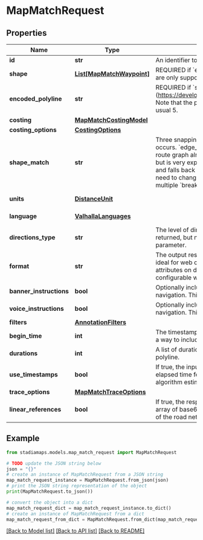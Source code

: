 # MapMatchRequest


## Properties

Name | Type | Description | Notes
------------ | ------------- | ------------- | -------------
**id** | **str** | An identifier to disambiguate requests (echoed by the server). | [optional] 
**shape** | [**List[MapMatchWaypoint]**](MapMatchWaypoint.md) | REQUIRED if &#x60;encoded_polyline&#x60; is not present. Note that &#x60;break&#x60; type locations are only supported when &#x60;shape_match&#x60; is set to &#x60;map_match&#x60;. | [optional] 
**encoded_polyline** | **str** | REQUIRED if &#x60;shape&#x60; is not present. An encoded polyline (https://developers.google.com/maps/documentation/utilities/polylinealgorithm). Note that the polyline must be encoded with 6 digits of precision rather than the usual 5. | [optional] 
**costing** | [**MapMatchCostingModel**](MapMatchCostingModel.md) |  | 
**costing_options** | [**CostingOptions**](CostingOptions.md) |  | [optional] 
**shape_match** | **str** | Three snapping modes provide some control over how the map matching occurs. &#x60;edge_walk&#x60; is fast, but requires extremely precise data that matches the route graph almost perfectly. &#x60;map_snap&#x60; can handle significantly noisier data, but is very expensive. &#x60;walk_or_snap&#x60;, the default, tries to use edge walking first and falls back to map matching if edge walking fails. In general, you should not need to change this parameter unless you want to trace a multi-leg route with multiple &#x60;break&#x60; locations in the &#x60;shape&#x60;. | [optional] 
**units** | [**DistanceUnit**](DistanceUnit.md) |  | [optional] [default to DistanceUnit.KM]
**language** | [**ValhallaLanguages**](ValhallaLanguages.md) |  | [optional] [default to ValhallaLanguages.EN_MINUS_US]
**directions_type** | **str** | The level of directional narrative to include. Locations and times will always be returned, but narrative generation verbosity can be controlled with this parameter. | [optional] [default to 'instructions']
**format** | **str** | The output response format. The default JSON format is extremely compact and ideal for web or data-constrained use cases where you want to fetch additional attributes on demand in small chunks. The OSRM format is much richer and is configurable with significantly more info for turn-by-turn navigation use cases. | [optional] 
**banner_instructions** | **bool** | Optionally includes helpful banners with timing information for turn-by-turn navigation. This is only available in the OSRM format. | [optional] 
**voice_instructions** | **bool** | Optionally includes voice instructions with timing information for turn-by-turn navigation. This is only available in the OSRM format. | [optional] 
**filters** | [**AnnotationFilters**](AnnotationFilters.md) |  | [optional] 
**begin_time** | **int** | The timestamp at the start of the trace. Combined with &#x60;durations&#x60;, this provides a way to include timing information for an &#x60;encoded_polyline&#x60; trace. | [optional] 
**durations** | **int** | A list of durations (in seconds) between each successive pair of points in a polyline. | [optional] 
**use_timestamps** | **bool** | If true, the input timestamps or durations should be used when computing elapsed time for each edge along the matched path rather than the routing algorithm estimates. | [optional] [default to False]
**trace_options** | [**MapMatchTraceOptions**](MapMatchTraceOptions.md) |  | [optional] 
**linear_references** | **bool** | If true, the response will include a &#x60;linear_references&#x60; value that contains an array of base64-encoded [OpenLR location references](https://www.openlr-association.com/fileadmin/user_upload/openlr-whitepaper_v1.5.pdf), one for each graph edge of the road network matched by the trace. | [optional] [default to False]

## Example

```python
from stadiamaps.models.map_match_request import MapMatchRequest

# TODO update the JSON string below
json = "{}"
# create an instance of MapMatchRequest from a JSON string
map_match_request_instance = MapMatchRequest.from_json(json)
# print the JSON string representation of the object
print(MapMatchRequest.to_json())

# convert the object into a dict
map_match_request_dict = map_match_request_instance.to_dict()
# create an instance of MapMatchRequest from a dict
map_match_request_from_dict = MapMatchRequest.from_dict(map_match_request_dict)
```
[[Back to Model list]](../README.md#documentation-for-models) [[Back to API list]](../README.md#documentation-for-api-endpoints) [[Back to README]](../README.md)


